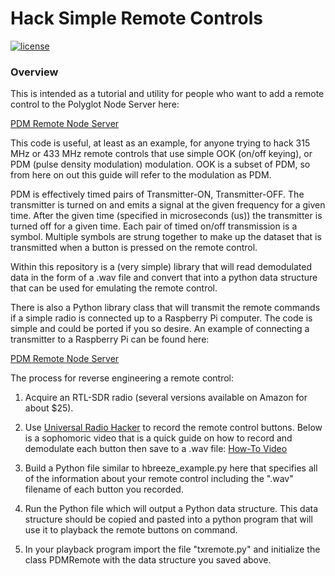 # Hack Simple Remote Controls

[![license](https://img.shields.io/github/license/mashape/apistatus.svg)](https://github.com/rl1131/udi-wemo-poly/blob/master/LICENSE)

### Overview

This is intended as a tutorial and utility for
people who want to add a remote control to the Polyglot
Node Server here:

[PDM Remote Node Server](https://github.com/rl1131/udi-pdmremote-poly)

This code is useful, at least as an example, for 
anyone trying to hack 315 MHz or 433 MHz remote controls 
that use simple OOK (on/off keying), or PDM (pulse density 
modulation) modulation.  OOK is a subset of PDM, so from here
on out this guide will refer to the modulation as PDM.

PDM is effectively timed pairs of Transmitter-ON, 
Transmitter-OFF.  The transmitter is turned on
and emits a signal at the given frequency for a given time.
After the given time (specified in microseconds (us)) 
the transmitter is turned off for a given time.  Each pair 
of timed on/off transmission is a symbol.  Multiple symbols
are strung together to make up the dataset that is 
transmitted when a button is pressed on the remote control.

Within this repository is a (very simple) library that will
read demodulated data in the form of a .wav file and convert
that into a python data structure that can be used for
emulating the remote control.

There is also a Python library class that will transmit
the remote commands if a simple radio is connected up to
a Raspberry Pi computer.  The code is simple and could be
ported if you so desire.  An example of connecting a transmitter
to a Raspberry Pi can be found here:

[PDM Remote Node Server](https://github.com/rl1131/udi-pdmremote-poly)

The process for reverse engineering a remote control:

1.  Acquire an RTL-SDR radio (several versions available
on Amazon for about $25).

2.  Use [Universal Radio Hacker](https://github.com/jopohl/urh)
to record the remote control buttons.  Below is a sophomoric video 
that is a quick guide on how to record and demodulate each button 
then save to a .wav file:  [How-To Video](https://youtu.be/65MvhyfXh6w)

3.  Build a Python file similar to hbreeze_example.py here that
specifies all of the information about your remote control
including the ".wav" filename of each button you recorded.

4.  Run the Python file which will output a Python
data structure.  This data structure should be copied and
pasted into a python program that will use it to playback
the remote buttons on command.

5.  In your playback program import the file "txremote.py"
and initialize the class PDMRemote with the data structure 
you saved above.

